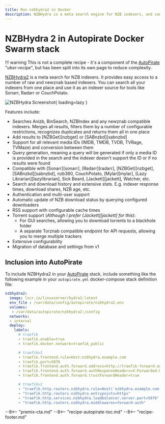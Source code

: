 ```yaml
---
title: Run nzbhydra2 in Docker
description: NZBHydra is a meta search engine for NZB indexers, and can be used to provide aggregated search results to usenet search tools such as Radarr, Sonarr, etc. Here's how to deploy NZBHydra2 in the Docker Swarm Autopirate stack
---
```


# NZBHydra 2 in Autopirate Docker Swarm stack

!!! warning
    This is not a complete recipe - it's a component of the [AutoPirate](/recipes/autopirate/) "_uber-recipe_", but has been split into its own page to reduce complexity.

[NZBHydra2](https://github.com/theotherp/nzbhydra2) is a meta search for NZB indexers. It provides easy access to a number of raw and newznab based indexers. You can search all your indexers from one place and use it as an indexer source for tools like Sonarr, Radarr or CouchPotato.

![NZBHydra Screenshot](/images/nzbhydra2.png){ loading=lazy }

Features include:

- Searches Anizb, BinSearch, NZBIndex and any newznab compatible indexers. Merges all results, filters them by a number of configurable restrictions, recognizes duplicates and returns them all in one place
- Add results to [NZBGet][nzbget] or [SABnzbd][sabnzbd]
- Support for all relevant media IDs (IMDB, TMDB, TVDB, TVRage, TVMaze) and conversion between them
- Query generation, meaning a query will be generated if only a media ID is provided in the search and the indexer doesn't support the ID or if no results were found
- Compatible with [Sonarr][sonarr], [Radarr][radarr], [NZBGet][nzbget], [SABnzbd][sabnzbd], nzb360, CouchPotato, [Mylar][mylar], [Lazy Librarian][lazylibrarian], Sick Beard, [Jackett][jackett], Watcher, etc.
- Search and download history and extensive stats. E.g. indexer response times, download shares, NZB age, etc.
- Authentication and multi-user support
- Automatic update of NZB download status by querying configured downloaders
- RSS support with configurable cache times
- Torrent support (_Although I prefer [Jackett][jackett] for this_):
  - For GUI searches, allowing you to download torrents to a blackhole folder
  - A separate Torznab compatible endpoint for API requests, allowing you to merge multiple trackers
- Extensive configurability
- Migration of database and settings from v1

## Inclusion into AutoPirate

To include NZBHydra2 in your [AutoPirate](/recipes/autopirate/) stack, include something like the following example in your `autopirate.yml` docker-compose stack definition file:

```yaml
nzbhydra2:
  image: lscr.io/linuxserver/hydra2:latest
  env_file : /var/data/config/autopirate/nzbhydra2.env
  volumes:
   - /var/data/autopirate/nzbhydra2:/config
  networks:
  - internal
  deploy:
    labels:
      # traefik
      - traefik.enable=true
      - traefik.docker.network=traefik_public

      # traefikv1
      - traefik.frontend.rule=Host:nzbhydra.example.com
      - traefik.port=5076
      - traefik.frontend.auth.forward.address=http://traefik-forward-auth:4181
      - traefik.frontend.auth.forward.authResponseHeaders=X-Forwarded-User
      - traefik.frontend.auth.forward.trustForwardHeader=true        

      # traefikv2
      - "traefik.http.routers.nzbhydra.rule=Host(`nzbhydra.example.com`)"
      - "traefik.http.routers.nzbhydra.entrypoints=https"
      - "traefik.http.services.nzbhydra.loadbalancer.server.port=5076"
      - "traefik.http.routers.nzbhydra.middlewares=forward-auth"
```

--8<-- "premix-cta.md"
--8<-- "recipe-autopirate-toc.md"
--8<-- "recipe-footer.md"
